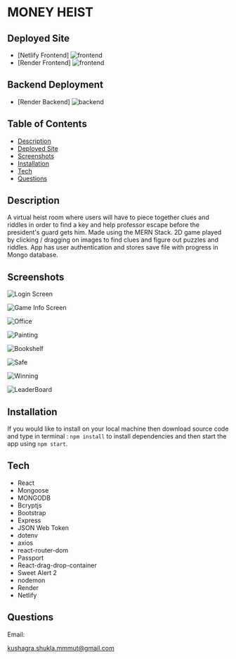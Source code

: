 # MONEY HEIST


## Deployed Site

* [Netlify Frontend] ![frontend](https://elitmus-submission-kushagra-shukla.netlify.app)
* [Render Frontend] ![frontend](https://elitmus-submission-client.onrender.com)

## Backend Deployment

* [Render Backend] ![backend](https://elitmus-submission-server.onrender.com)

## Table of Contents

* [Description](#description)
* [Deployed Site](#deployed-site)
* [Screenshots](#screenshots)
* [Installation](#installation)
* [Tech](#tech)
* [Questions](#Questions)

## Description

A virtual heist room where users will have to piece together clues and riddles in order to find a key and help professor escape before the president's guard gets him. Made using the MERN Stack. 2D game played by clicking / dragging on images to find clues and figure out puzzles and riddles. App has user authentication and stores save file with progress in Mongo database.

## Screenshots

![Login Screen](https://github.com/SHUKLA-KUSHAGRA/E-litmus-Submission/blob/master/screenshots/home%20page.png)

![Game Info Screen](https://github.com/SHUKLA-KUSHAGRA/E-litmus-Submission/blob/master/screenshots/start%20page.png)

![Office](https://github.com/SHUKLA-KUSHAGRA/E-litmus-Submission/blob/master/screenshots/office%20page.png)

![Painting](https://github.com/SHUKLA-KUSHAGRA/E-litmus-Submission/blob/master/screenshots/painting%20page.png)

![Bookshelf](https://github.com/SHUKLA-KUSHAGRA/E-litmus-Submission/blob/master/screenshots/bookself%20page.png)

![Safe](https://github.com/SHUKLA-KUSHAGRA/E-litmus-Submission/blob/master/screenshots/vault%20page.png)

![Winning](https://github.com/SHUKLA-KUSHAGRA/E-litmus-Submission/blob/master/screenshots/winning%20page.png)

![LeaderBoard](https://github.com/SHUKLA-KUSHAGRA/E-litmus-Submission/blob/master/screenshots/leaderboard%20page.png)

## Installation

If you would like to install on your local machine then download source code and type in terminal :
` npm install ` to install dependencies and then start the app using ` npm start `.  

## Tech

* React
* Mongoose
* MONGODB
* Bcryptjs
* Bootstrap
* Express
* JSON Web Token
* dotenv
* axios
* react-router-dom
* Passport
* React-drag-drop-container
* Sweet Alert 2
* nodemon
* Render
* Netlify

## Questions

Email:

kushagra.shukla.mmmut@gmail.com
